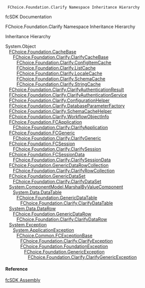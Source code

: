﻿     FChoice.Foundation.Clarify Namespace Inheritance Hierarchy                                                   

fcSDK Documentation

FChoice.Foundation.Clarify Namespace Inheritance Hierarchy

Inheritance Hierarchy

System.Object  
   [FChoice.Foundation.CacheBase](fcSDK~FChoice.Foundation.CacheBase.md)  
      [FChoice.Foundation.Clarify.ClarifyCacheBase](fcSDK~FChoice.Foundation.Clarify.ClarifyCacheBase.md)  
         [FChoice.Foundation.Clarify.ConfigItemCache](fcSDK~FChoice.Foundation.Clarify.ConfigItemCache.md)  
         [FChoice.Foundation.Clarify.ListCache](fcSDK~FChoice.Foundation.Clarify.ListCache.md)  
         [FChoice.Foundation.Clarify.LocaleCache](fcSDK~FChoice.Foundation.Clarify.LocaleCache.md)  
         [FChoice.Foundation.Clarify.SchemaCache](fcSDK~FChoice.Foundation.Clarify.SchemaCache.md)  
         [FChoice.Foundation.Clarify.StringCache](fcSDK~FChoice.Foundation.Clarify.StringCache.md)  
   [FChoice.Foundation.Clarify.ClarifyAuthenticationResult](fcSDK~FChoice.Foundation.Clarify.ClarifyAuthenticationResult.md)  
   [FChoice.Foundation.Clarify.ClarifyAuthenticationService](fcSDK~FChoice.Foundation.Clarify.ClarifyAuthenticationService.md)  
   [FChoice.Foundation.Clarify.ConfigurationHelper](fcSDK~FChoice.Foundation.Clarify.ConfigurationHelper.md)  
   [FChoice.Foundation.Clarify.DatabaseParameterFactory](fcSDK~FChoice.Foundation.Clarify.DatabaseParameterFactory.md)  
   [FChoice.Foundation.Clarify.SchemaCacheHelper](fcSDK~FChoice.Foundation.Clarify.SchemaCacheHelper.md)  
   [FChoice.Foundation.Clarify.WorkflowObjectInfo](fcSDK~FChoice.Foundation.Clarify.WorkflowObjectInfo.md)  
   [FChoice.Foundation.FCApplication](fcSDK~FChoice.Foundation.FCApplication.md)  
      [FChoice.Foundation.Clarify.ClarifyApplication](fcSDK~FChoice.Foundation.Clarify.ClarifyApplication.md)  
   [FChoice.Foundation.FCGeneric](fcSDK~FChoice.Foundation.FCGeneric.md)  
      [FChoice.Foundation.Clarify.ClarifyGeneric](fcSDK~FChoice.Foundation.Clarify.ClarifyGeneric.md)  
   [FChoice.Foundation.FCSession](fcSDK~FChoice.Foundation.FCSession.md)  
      [FChoice.Foundation.Clarify.ClarifySession](fcSDK~FChoice.Foundation.Clarify.ClarifySession.md)  
   [FChoice.Foundation.FCSessionData](fcSDK~FChoice.Foundation.FCSessionData.md)  
      [FChoice.Foundation.Clarify.ClarifySessionData](fcSDK~FChoice.Foundation.Clarify.ClarifySessionData.md)  
   [FChoice.Foundation.GenericDataRowCollection](fcSDK~FChoice.Foundation.GenericDataRowCollection.md)  
      [FChoice.Foundation.Clarify.ClarifyRowCollection](fcSDK~FChoice.Foundation.Clarify.ClarifyRowCollection.md)  
   [FChoice.Foundation.GenericDataSet](fcSDK~FChoice.Foundation.GenericDataSet.md)  
      [FChoice.Foundation.Clarify.ClarifyDataSet](fcSDK~FChoice.Foundation.Clarify.ClarifyDataSet.md)  
   [System.ComponentModel.MarshalByValueComponent](#)  
      [System.Data.DataTable](#)  
         [FChoice.Foundation.GenericDataTable](fcSDK~FChoice.Foundation.GenericDataTable.md)  
            [FChoice.Foundation.Clarify.ClarifyDataTable](fcSDK~FChoice.Foundation.Clarify.ClarifyDataTable.md)  
   [System.Data.DataRow](#)  
      [FChoice.Foundation.GenericDataRow](fcSDK~FChoice.Foundation.GenericDataRow.md)  
         [FChoice.Foundation.Clarify.ClarifyDataRow](fcSDK~FChoice.Foundation.Clarify.ClarifyDataRow.md)  
   [System.Exception](#)  
      [System.ApplicationException](#)  
         [FChoice.Common.FCExceptionBase](FChoice.Common~FChoice.Common.FCExceptionBase.md)  
            [FChoice.Foundation.Clarify.ClarifyException](fcSDK~FChoice.Foundation.Clarify.ClarifyException.md)  
            [FChoice.Foundation.FoundationException](fcSDK~FChoice.Foundation.FoundationException.md)  
               [FChoice.Foundation.GenericException](fcSDK~FChoice.Foundation.GenericException.md)  
                  [FChoice.Foundation.Clarify.ClarifyGenericException](fcSDK~FChoice.Foundation.Clarify.ClarifyGenericException.md)  



#### Reference

[fcSDK Assembly](fcSDK.md)